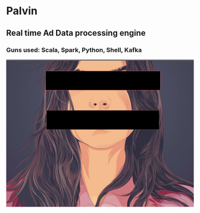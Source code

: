 # Palvin
## Real time Ad Data processing engine
### Guns used: Scala, Spark, Python, Shell, Kafka

![alt text](https://github.com/blondie-engineering/Palvin/blob/master/media/palvin.jpg)
